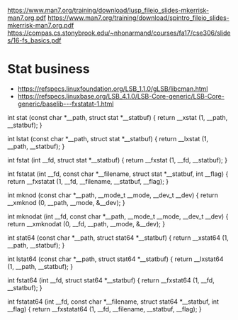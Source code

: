 https://www.man7.org/training/download/lusp_fileio_slides-mkerrisk-man7.org.pdf
https://www.man7.org/training/download/spintro_fileio_slides-mkerrisk-man7.org.pdf
https://compas.cs.stonybrook.edu/~nhonarmand/courses/fa17/cse306/slides/16-fs_basics.pdf

# Stat business

- https://refspecs.linuxfoundation.org/LSB_1.1.0/gLSB/libcman.html
- https://refspecs.linuxbase.org/LSB_4.1.0/LSB-Core-generic/LSB-Core-generic/baselib---fxstatat-1.html

int stat (const char *__path, struct stat *__statbuf) {
  return __xstat (1, __path, __statbuf);
}

int lstat (const char *__path, struct stat *__statbuf) {
  return __lxstat (1, __path, __statbuf);
}

int fstat (int __fd, struct stat *__statbuf) {
  return __fxstat (1, __fd, __statbuf);
}

int fstatat (int __fd, const char *__filename, struct stat *__statbuf, int __flag) {
  return __fxstatat (1, __fd, __filename, __statbuf, __flag);
}

int mknod (const char *__path, __mode_t __mode, __dev_t __dev) {
  return __xmknod (0, __path, __mode, &__dev);
}

int mknodat (int __fd, const char *__path, __mode_t __mode, __dev_t __dev) {
  return __xmknodat (0, __fd, __path, __mode, &__dev);
}

int stat64 (const char *__path, struct stat64 *__statbuf) {
  return __xstat64 (1, __path, __statbuf);
}

int lstat64 (const char *__path, struct stat64 *__statbuf) {
  return __lxstat64 (1, __path, __statbuf);
}

int fstat64 (int __fd, struct stat64 *__statbuf) {
  return __fxstat64 (1, __fd, __statbuf);
}

int fstatat64 (int __fd, const char *__filename, struct stat64 *__statbuf, int __flag) {
  return __fxstatat64 (1, __fd, __filename, __statbuf, __flag);
}

